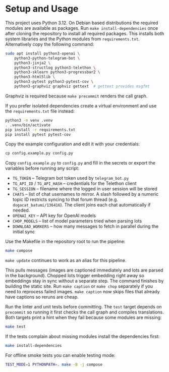 # Setup and Usage

This project uses Python 3.12.
On Debian based distributions the required modules are available as packages.
Run `make install-dependencies` once after cloning the repository to
install all required packages. This installs both system libraries and
the Python modules from `requirements.txt`.  Alternatively copy the
following command:

```bash
sudo apt install python3-openai \
    python3-python-telegram-bot \
    python3-jinja2 \
    python3-structlog python3-telethon \
    python3-sklearn python3-progressbar2 \
    python3-html5lib \
    python3-pytest python3-pytest-cov \
    python3-graphviz graphviz gettext  # gettext provides msgfmt
```

Graphviz is required because `make precommit` renders the call graph.

If you prefer isolated dependencies create a virtual environment and use the
`requirements.txt` file instead:

```bash
python3 -m venv .venv
. .venv/bin/activate
pip install -r requirements.txt
pip install pytest pytest-cov
```

Copy the example configuration and edit it with your credentials:

```bash
cp config.example.py config.py
```

Copy `config.example.py` to `config.py` and fill in the secrets or export the
variables before running any script:
- `TG_TOKEN` – Telegram bot token used by `telegram_bot.py`
- `TG_API_ID` / `TG_API_HASH` – credentials for the Telethon client
- `TG_SESSION` – filename where the logged in user session will be stored
- `CHATS` – list of chat usernames to mirror.  A slash followed by a numeric
  topic ID restricts syncing to that forum thread (e.g. `dogacat_batumi/136416`).
  The client joins each chat automatically if needed.
- `OPENAI_KEY` – API key for OpenAI models
- `CHOP_MODELS` – list of model parameters tried when parsing lots
- `DOWNLOAD_WORKERS` – how many messages to fetch in parallel during the initial sync

Use the Makefile in the repository root to run the pipeline:

```bash
make compose
```

`make update` continues to work as an alias for this pipeline.

This pulls messages (images are captioned immediately and lots are parsed in the background). Chopped lots trigger embedding right away so embeddings stay in sync without a separate step. The command finishes by building the static site.
Run `make caption` or `make chop` separately if you need to reprocess failed images.
`make caption` now skips files that already have captions so reruns are cheap.

Run the linter and unit tests before committing. The `test` target
depends on `precommit` so running it first checks the call graph and
compiles translations. Both targets print a hint when they fail because
some modules are missing:

```bash
make test
```

If the tests complain about missing modules install the dependencies first:

```bash
make install-dependencies
```

For offline smoke tests you can enable testing mode:

```bash
TEST_MODE=1 PYTHONPATH=. make -B -j compose
```
